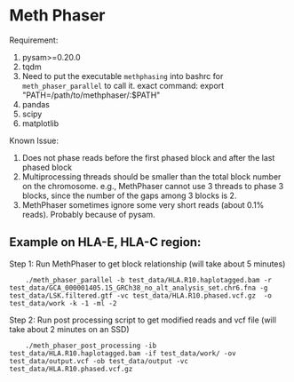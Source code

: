 # Meth Phaser

Requirement: 
1. pysam>=0.20.0
2. tqdm
3. Need to put the executable `methphasing` into bashrc for `meth_phaser_parallel` to call it. exact command: export "PATH=/path/to/methphaser/:$PATH"
4. pandas
5. scipy
6. matplotlib

Known Issue:
1. Does not phase reads before the first phased block and after the last phased block
2. Multiprocessing threads should be smaller than the total block number on the chromosome. e.g., MethPhaser cannot use 3 threads to phase 3 blocks, since the number of the gaps among 3 blocks is 2.  
3. MethPhaser sometimes ignore some very short reads (about 0.1% reads). Probably because of pysam. 


## Example on HLA-E, HLA-C region: 
Step 1: Run MethPhaser to get block relationship (will take about 5 minutes)

        ./meth_phaser_parallel -b test_data/HLA.R10.haplotagged.bam -r test_data/GCA_000001405.15_GRCh38_no_alt_analysis_set.chr6.fna -g test_data/LSK.filtered.gtf -vc test_data/HLA.R10.phased.vcf.gz  -o test_data/work -k -1 -ml -2

Step 2: Run post processing script to get modified reads and vcf file (will take about 2 minutes on an SSD)

        ./meth_phaser_post_processing -ib test_data/HLA.R10.haplotagged.bam -if test_data/work/ -ov test_data/output.vcf -ob test_data/output -vc test_data/HLA.R10.phased.vcf.gz 
